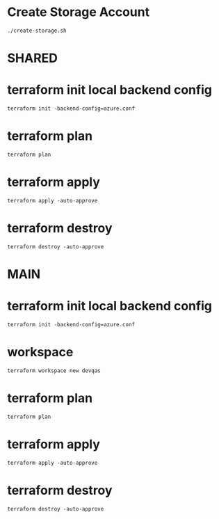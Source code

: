 
# Create Storage Account
`./create-storage.sh`


# SHARED

# terraform init local backend config
`terraform init -backend-config=azure.conf`

# terraform plan
`terraform plan`

# terraform apply
`terraform apply -auto-approve`

# terraform destroy
`terraform destroy -auto-approve`


# MAIN

# terraform init local backend config
`terraform init -backend-config=azure.conf`

# workspace
`terraform workspace new devqas`

# terraform plan
`terraform plan`

# terraform apply
`terraform apply -auto-approve`

# terraform destroy
`terraform destroy -auto-approve`